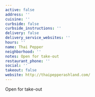 ```yaml
---
active: false
address: ''
cuisine: ''
curbside: false
curbside_instructions: ''
delivery: false
delivery_service_websites: ''
hours: ''
name: Thai Pepper
neighborhood: ''
notes: Open for take-out
restaurant_phone: ''
social: ''
takeout: false
website: http://thaipepperashland.com/
---
```


Open for take-out